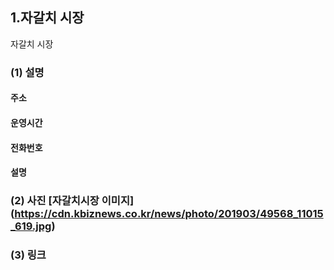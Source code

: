 ## 1.자갈치 시장  
<span style="blue">자갈치 시장</span> 
### (1) 설명  
#### 주소
#### 운영시간
#### 전화번호
#### 설명
### (2) 사진 [자갈치시장 이미지] (https://cdn.kbiznews.co.kr/news/photo/201903/49568_11015_619.jpg)
### (3) 링크
